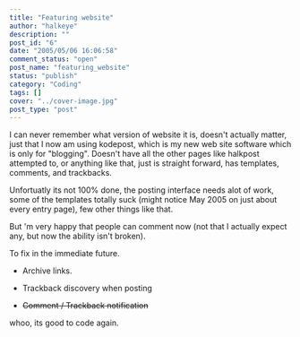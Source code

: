```yaml
---
title: "Featuring website"
author: "halkeye"
description: ""
post_id: "6"
date: "2005/05/06 16:06:58"
comment_status: "open"
post_name: "featuring_website"
status: "publish"
category: "Coding"
tags: []
cover: "../cover-image.jpg"
post_type: "post"
---
```


I can never remember what version of website it is, doesn't actually matter, just that I now am using kodepost, which is my new web site software which is only for "blogging". Doesn't have all the other pages like halkpost attempted to, or anything like that, just is straight forward, has templates, comments, and trackbacks.

Unfortuatly its not 100% done, the posting interface needs alot of work, some of the templates totally suck (might notice May 2005 on just about every entry page), few other things like that.

But 'm very happy that people can comment now (not that I actually expect any, but now the ability isn't broken).

To fix in the immediate future.  

* Archive links.  

* Trackback discovery when posting  

* <s>Comment / Trackback notification</s>

whoo, its good to code again.